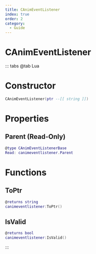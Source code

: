 ```yaml
---
title: CAnimEventListener
index: true
order: 2
category:
  - Guide
---
```


# CAnimEventListener

::: tabs
@tab Lua
# Constructor
```lua
CAnimEventListener(ptr --[[ string ]])
```
# Properties
## Parent (Read-Only)
```lua
@type CAnimEventListenerBase
Read: canimeventlistener.Parent
```
# Functions
## ToPtr
```lua
@returns string
canimeventlistener:ToPtr()
```
## IsValid
```lua
@returns bool
canimeventlistener:IsValid()
```

:::